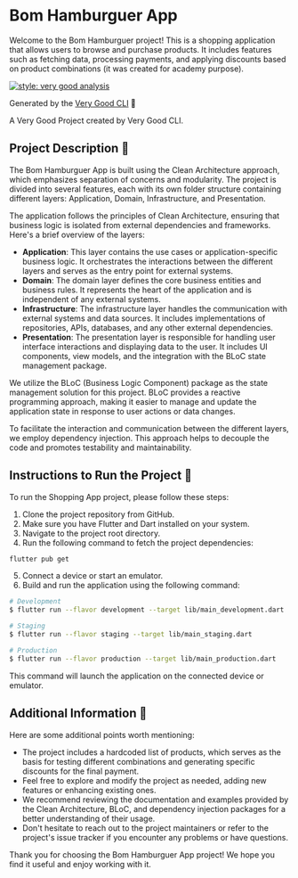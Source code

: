 # Bom Hamburguer App

Welcome to the Bom Hamburguer project! This is a shopping application that allows users to browse and purchase products. It includes features such as fetching data, processing payments, and applying discounts based on product combinations (it was created for academy purpose).

[![style: very good analysis][very_good_analysis_badge]][very_good_analysis_link]

Generated by the [Very Good CLI][very_good_cli_link] 🤖

A Very Good Project created by Very Good CLI.

## Project Description 🚀

The Bom Hamburguer App is built using the Clean Architecture approach, which emphasizes separation of concerns and modularity. The project is divided into several features, each with its own folder structure containing different layers: Application, Domain, Infrastructure, and Presentation.

The application follows the principles of Clean Architecture, ensuring that business logic is isolated from external dependencies and frameworks. Here's a brief overview of the layers:

- **Application**: This layer contains the use cases or application-specific business logic. It orchestrates the interactions between the different layers and serves as the entry point for external systems.
- **Domain**: The domain layer defines the core business entities and business rules. It represents the heart of the application and is independent of any external systems.
- **Infrastructure**: The infrastructure layer handles the communication with external systems and data sources. It includes implementations of repositories, APIs, databases, and any other external dependencies.
- **Presentation**: The presentation layer is responsible for handling user interface interactions and displaying data to the user. It includes UI components, view models, and the integration with the BLoC state management package.

We utilize the BLoC (Business Logic Component) package as the state management solution for this project. BLoC provides a reactive programming approach, making it easier to manage and update the application state in response to user actions or data changes.

To facilitate the interaction and communication between the different layers, we employ dependency injection. This approach helps to decouple the code and promotes testability and maintainability.

## Instructions to Run the Project 🏁

To run the Shopping App project, please follow these steps:

1. Clone the project repository from GitHub.
2. Make sure you have Flutter and Dart installed on your system.
3. Navigate to the project root directory.
4. Run the following command to fetch the project dependencies:

```sh
flutter pub get
```

5. Connect a device or start an emulator.
6. Build and run the application using the following command:

```sh
# Development
$ flutter run --flavor development --target lib/main_development.dart

# Staging
$ flutter run --flavor staging --target lib/main_staging.dart

# Production
$ flutter run --flavor production --target lib/main_production.dart
```

This command will launch the application on the connected device or emulator.

## Additional Information 👀

Here are some additional points worth mentioning:

- The project includes a hardcoded list of products, which serves as the basis for testing different combinations and generating specific discounts for the final payment.
- Feel free to explore and modify the project as needed, adding new features or enhancing existing ones.
- We recommend reviewing the documentation and examples provided by the Clean Architecture, BLoC, and dependency injection packages for a better understanding of their usage.
- Don't hesitate to reach out to the project maintainers or refer to the project's issue tracker if you encounter any problems or have questions.

Thank you for choosing the Bom Hamburguer App project! We hope you find it useful and enjoy working with it.

[very_good_analysis_badge]: https://img.shields.io/badge/style-very_good_analysis-B22C89.svg
[very_good_analysis_link]: https://pub.dev/packages/very_good_analysis
[very_good_cli_link]: https://github.com/VeryGoodOpenSource/very_good_cli
